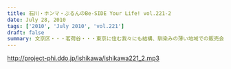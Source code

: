```yaml
---
title: 石川・ホンマ・ぶるんのBe-SIDE Your Life! vol.221-2
date: July 28, 2010
tags: ['2010', 'July 2010', 'vol.221']
draft: false
summary: 文京区・・・茗荷谷・・・東京に住む我々にも結構、馴染みの薄い地域での販売会スタート！来てね～～～いや、メンバーがたどり着けるのか！？NAMAE
---
```


http://project-phi.ddo.jp/ishikawa/ishikawa221_2.mp3
